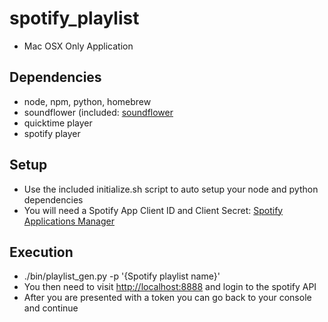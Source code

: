 # spotify_playlist* Mac OSX Only Application## Dependencies* node, npm, python, homebrew * soundflower (included: [soundflower](soundflower/)* quicktime player* spotify player## Setup* Use the included initialize.sh script to auto setup your node and python dependencies* You will need a Spotify App Client ID and Client Secret: [Spotify Applications Manager](https://developer.spotify.com/my-applications) ## Execution* ./bin/playlist_gen.py -p '\{Spotify playlist name\}'* You then need to visit [http://localhost:8888](http://localhost:8888) and login to the spotify API* After you are presented with a token you can go back to your console and continue